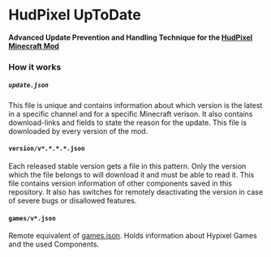 # HudPixel UpToDate
**Advanced Update Prevention and Handling Technique for the [HudPixel Minecraft Mod](https://github.com/palechip/HudPixel/)**

### How it works
##### `update.json`
This file is unique and contains information about which version is the latest in a specific channel and for a specific Minecraft verison. It also contains download-links and fields to state the reason for the update.
This file is downloaded by every version of the mod.

#### `version/v*.*.*.*.json`
Each released stable version gets a file in this pattern. Only the version which the file belongs to will download it and must be able to read it. This file contains version information of other components saved in this repository. It also has switches for remotely deactivating the version in case of severe bugs or disallowed features.

#### `games/v*.json`
Remote equivalent of [games.json](https://github.com/palechip/HudPixel/blob/master/src/main/resources/HudPixelUpToDateFiles/games.json). Holds information about Hypixel Games and the used Components.
